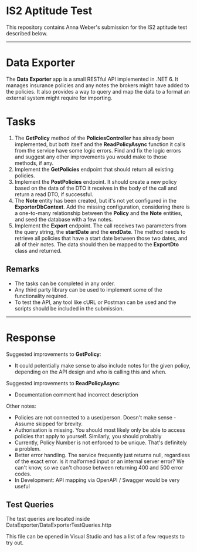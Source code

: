 ﻿# IS2 Aptitude Test

This repository contains Anna Weber's submission for the IS2 aptitude test described below.

---

# Data Exporter

The **Data Exporter** app is a small RESTful API implemented in .NET 6. It manages insurance policies and any notes the brokers might have added to the policies. It also provides a way to query and map the data to a format an external system might require for importing.

# Tasks

1. The **GetPolicy** method of the **PoliciesController** has already been implemented, but both itself and the **ReadPolicyAsync** function it calls from the service have some logic errors. Find and fix the logic errors and suggest any other improvements you would make to those methods, if any.
2. Implement the **GetPolicies** endpoint that should return all existing policies.
3. Implement the **PostPolicies** endpoint. It should create a new policy based on the data of the DTO it receives in the body of the call and return a read DTO, if successful. 
4. The **Note** entity has been created, but it's not yet configured in the **ExporterDbContext**. Add the missing configuration, considering there is a one-to-many relationship between the **Policy** and the **Note** entities, and seed the database with a few notes.
5. Implement the **Export** endpoint. The call receives two parameters from the query string, the **startDate** and the **endDate**. The method needs to retrieve all policies that have a start date between those two dates, and all of their notes. The data should then be mapped to the **ExportDto** class and returned.

## Remarks

- The tasks can be completed in any order.
- Any third party library can be used to implement some of the functionality required.
- To test the API, any tool like cURL or Postman can be used and the scripts should be included in the submission.

---

# Response

Suggested improvements to **GetPolicy**:
- It could potentially make sense to also include notes for the given policy, depending on the API design and who is calling this and when.

Suggested improvements to **ReadPolicyAsync**:
- Documentation comment had incorrect description

Other notes:
- Policies are not connected to a user/person. Doesn't make sense - Assume skipped for brevity.
- Authorisation is missing. You should most likely only be able to access policies that apply to yourself. Similarly, you should probably 
- Currently, Policy Number is not enforced to be unique. That's definitely a problem.
- Better error handling. The service frequently just returns null, regardless of the exact error. Is it malformed input or an internal server error? We can't know, so we can't choose between returning 400 and 500 error codes.
- In Development: API mapping via OpenAPI / Swagger would be very useful

## Test Queries

The test queries are located inside DataExporter/DataExporterTestQueries.http

This file can be opened in Visual Studio and has a list of a few requests to try out.